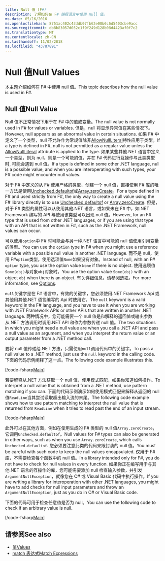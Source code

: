 ```yaml
---
title: Null 值 (F#)
description: 了解如何在 F# 编程语言中使用 null 值。
ms.date: 05/16/2016
ms.openlocfilehash: 8751ac402c43ddb07fb62e08b6c6d5403cbe9acc
ms.sourcegitcommit: db8b83057d052c1f9f249d128b08d4423af0f7c2
ms.translationtype: MT
ms.contentlocale: zh-CN
ms.lasthandoff: 11/02/2018
ms.locfileid: "43787891"
---
```

# <a name="null-values"></a><span data-ttu-id="2607b-103">Null 值</span><span class="sxs-lookup"><span data-stu-id="2607b-103">Null Values</span></span>

<span data-ttu-id="2607b-104">本主题介绍如何在 F# 中使用 null 值。</span><span class="sxs-lookup"><span data-stu-id="2607b-104">This topic describes how the null value is used in F#.</span></span>

## <a name="null-value"></a><span data-ttu-id="2607b-105">Null 值</span><span class="sxs-lookup"><span data-stu-id="2607b-105">Null Value</span></span>

<span data-ttu-id="2607b-106">Null 值不正常情况下用于在 F# 中的值或变量。</span><span class="sxs-lookup"><span data-stu-id="2607b-106">The null value is not normally used in F# for values or variables.</span></span> <span data-ttu-id="2607b-107">但是，null 将显示异常值在某些情况下。</span><span class="sxs-lookup"><span data-stu-id="2607b-107">However, null appears as an abnormal value in certain situations.</span></span> <span data-ttu-id="2607b-108">如果 F# 中定义了一个类型，null 不允许作为常规值除非[AllowNullLiteral](https://msdn.microsoft.com/library/4f315196-f444-4cca-ba07-1176ff71eb0f)特性应用于类型。</span><span class="sxs-lookup"><span data-stu-id="2607b-108">If a type is defined in F#, null is not permitted as a regular value unless the [AllowNullLiteral](https://msdn.microsoft.com/library/4f315196-f444-4cca-ba07-1176ff71eb0f) attribute is applied to the type.</span></span> <span data-ttu-id="2607b-109">如果某些其他.NET 语言中定义一个类型，则为 null，则是一个可能的值，并在 F# 代码进行互操作与此类类型时, 可能会遇到 null 值。</span><span class="sxs-lookup"><span data-stu-id="2607b-109">If a type is defined in some other .NET language, null is a possible value, and when you are interoperating with such types, your F# code might encounter null values.</span></span>

<span data-ttu-id="2607b-110">对于 F# 中定义的从 F# 使用严格的类型，创建一个 null 值，直接使用 F# 库的唯一方法是使用[Unchecked.defaultof](https://msdn.microsoft.com/library/9ff97f2a-1bd4-4f4c-afbe-5886a74ab977)或[Array.zeroCreate](https://msdn.microsoft.com/library/fa5b8e7a-1b5b-411c-8622-b58d7a14d3b2)。</span><span class="sxs-lookup"><span data-stu-id="2607b-110">For a type defined in F# and used strictly from F#, the only way to create a null value using the F# library directly is to use [Unchecked.defaultof](https://msdn.microsoft.com/library/9ff97f2a-1bd4-4f4c-afbe-5886a74ab977) or [Array.zeroCreate](https://msdn.microsoft.com/library/fa5b8e7a-1b5b-411c-8622-b58d7a14d3b2).</span></span> <span data-ttu-id="2607b-111">但是，对于 F# 类型的属性可以从使用其他.NET 语言，或如果未在 F# 中，如.NET Framework 编写的 API 与使用该类型可以出现 null 值。</span><span class="sxs-lookup"><span data-stu-id="2607b-111">However, for an F# type that is used from other .NET languages, or if you are using that type with an API that is not written in F#, such as the .NET Framework, null values can occur.</span></span>

<span data-ttu-id="2607b-112">可以使用`option`中 F# 时可能会与另一种.NET 语言中可能的 null 值使用引用变量的类型。</span><span class="sxs-lookup"><span data-stu-id="2607b-112">You can use the `option` type in F# when you might use a reference variable with a possible null value in another .NET language.</span></span> <span data-ttu-id="2607b-113">而不是 null，使用 F#`option`类型，使用选项值`None`如果没有对象。</span><span class="sxs-lookup"><span data-stu-id="2607b-113">Instead of null, with an F# `option` type, you use the option value `None` if there is no object.</span></span> <span data-ttu-id="2607b-114">使用选项值`Some(obj)`与对象`obj`对象时。</span><span class="sxs-lookup"><span data-stu-id="2607b-114">You use the option value `Some(obj)` with an object `obj` when there is an object.</span></span> <span data-ttu-id="2607b-115">有关详细信息，请参阅[选项](../options.md)。</span><span class="sxs-lookup"><span data-stu-id="2607b-115">For more information, see [Options](../options.md).</span></span>

<span data-ttu-id="2607b-116">`null`关键字是在 F# 语言中，有效的关键字，您必须使用.NET Framework Api 或其他用其他.NET 语言编写的 Api 时使用它。</span><span class="sxs-lookup"><span data-stu-id="2607b-116">The `null` keyword is a valid keyword in the F# language, and you have to use it when you are working with .NET Framework APIs or other APIs that are written in another .NET language.</span></span> <span data-ttu-id="2607b-117">两种情况中，您可能需要一个 null 值是和解释的返回值或输出参数从.NET 方法调用时调用.NET API 和作为参数传递 null 值。</span><span class="sxs-lookup"><span data-stu-id="2607b-117">The two situations in which you might need a null value are when you call a .NET API and pass a null value as an argument, and when you interpret the return value or an output parameter from a .NET method call.</span></span>

<span data-ttu-id="2607b-118">要将 null 值传递给.NET 方法，只需使用`null`调用代码中的关键字。</span><span class="sxs-lookup"><span data-stu-id="2607b-118">To pass a null value to a .NET method, just use the `null` keyword in the calling code.</span></span> <span data-ttu-id="2607b-119">下面的代码示例阐释了这一点。</span><span class="sxs-lookup"><span data-stu-id="2607b-119">The following code example illustrates this.</span></span>

[!code-fsharp[Main](../../../../samples/snippets/fsharp/lang-ref-1/snippet701.fs)]

<span data-ttu-id="2607b-120">若要解释从.NET 方法获取一个 null 值，使用模式匹配，如果你知道如何操作。</span><span class="sxs-lookup"><span data-stu-id="2607b-120">To interpret a null value that is obtained from a .NET method, use pattern matching if you can.</span></span> <span data-ttu-id="2607b-121">下面的代码示例演示如何使用模式匹配来解释从返回的 null 值`ReadLine`当其尝试读取超出输入流的末尾。</span><span class="sxs-lookup"><span data-stu-id="2607b-121">The following code example shows how to use pattern matching to interpret the null value that is returned from `ReadLine` when it tries to read past the end of an input stream.</span></span>

[!code-fsharp[Main](../../../../samples/snippets/fsharp/lang-ref-1/snippet702.fs)]

<span data-ttu-id="2607b-122">此外可以在其他方面，例如在使用生成的 F# 类型的 null 值`Array.zeroCreate`，它调用`Unchecked.defaultof`。</span><span class="sxs-lookup"><span data-stu-id="2607b-122">Null values for F# types can also be generated in other ways, such as when you use `Array.zeroCreate`, which calls `Unchecked.defaultof`.</span></span> <span data-ttu-id="2607b-123">您必须要注意此类的代码来跟封装的 null 值。</span><span class="sxs-lookup"><span data-stu-id="2607b-123">You must be careful with such code to keep the null values encapsulated.</span></span> <span data-ttu-id="2607b-124">仅用于 F# 库，不需要检查每个函数中的 null 值。</span><span class="sxs-lookup"><span data-stu-id="2607b-124">In a library intended only for F#, you do not have to check for null values in every function.</span></span> <span data-ttu-id="2607b-125">如果你正在编写用于与其他.NET 语言的互操作的库，您可能需要添加 null 检查输入参数，并引发`ArgumentNullException`，就像您在 C# 或 Visual Basic 代码中执行操作。</span><span class="sxs-lookup"><span data-stu-id="2607b-125">If you are writing a library for interoperation with other .NET languages, you might have to add checks for null input parameters and throw an `ArgumentNullException`, just as you do in C# or Visual Basic code.</span></span>

<span data-ttu-id="2607b-126">下面的代码可用于检查任意值是否为 null。</span><span class="sxs-lookup"><span data-stu-id="2607b-126">You can use the following code to check if an arbitrary value is null.</span></span>

[!code-fsharp[Main](../../../../samples/snippets/fsharp/lang-ref-1/snippet703.fs)]

## <a name="see-also"></a><span data-ttu-id="2607b-127">请参阅</span><span class="sxs-lookup"><span data-stu-id="2607b-127">See also</span></span>

- [<span data-ttu-id="2607b-128">值</span><span class="sxs-lookup"><span data-stu-id="2607b-128">Values</span></span>](index.md)
- [<span data-ttu-id="2607b-129">match 表达式</span><span class="sxs-lookup"><span data-stu-id="2607b-129">Match Expressions</span></span>](../match-expressions.md)
